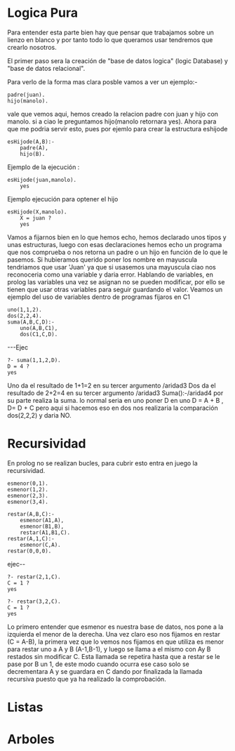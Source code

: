 # Logica Pura

Para entender esta parte bien hay que pensar que trabajamos sobre un lienzo en blanco y por tanto todo lo que queramos usar tendremos que crearlo nosotros.

El primer paso sera la creación de "base de datos logica" (logic Database) y "base de datos relacional".

Para verlo de la forma mas clara posble vamos a ver un ejemplo:- 
  
  	padre(juan). 
  	hijo(manolo). 

vale que vemos aqui, hemos creado la relacion padre con juan y hijo con manolo. si a ciao le preguntamos hijo(manolo retornara yes). 
Ahora para que me podria servir esto, pues por ejemlo para crear la estructura eshijode
  
  	esHijode(A,B):-
		padre(A),
		hijo(B).
Ejemplo de la ejecución :

	esHijode(juan,manolo).
		yes
		
Ejemplo ejecución para optener el hijo
	
	esHijode(X,manolo).
		X = juan ? 
		yes

Vamos a fijarnos bien en lo que hemos echo, hemos declarado unos tipos y unas estructuras, luego con esas declaraciones hemos echo un programa que nos comprueba o nos retorna un padre o un hijo en función de lo que le pasemos. 
Si hubieramos querido poner los nombre en mayuscula tendriamos que usar 'Juan' ya que si usasemos una mayuscula ciao nos reconoceria como una variable y daria error. 
Hablando de variables, en prolog las variables una vez se asignan no se pueden modificar, por ello se tienen que usar otras variables para seguir guardando el valor. Veamos un ejemplo del uso de variables dentro de programas fijaros en C1

	uno(1,1,2).
	dos(2,2,4).
	suma(A,B,C,D):-
		uno(A,B,C1),
		dos(C1,C,D).
---Ejec

	?- suma(1,1,2,D).
	D = 4 ? 
	yes
	
Uno da el resultado de 1+1=2 en su tercer argumento /aridad3 
Dos da el resultado de 2+2=4 en su tercer argumento /aridad3
Suma():-/aridad4 por su parte realiza la suma. lo normal seria en uno poner D  en uno D = A + B , D= D + C pero aqui si hacemos eso en dos nos realizaria la comparación dos(2,2,2) y daria NO.

# Recursividad

En prolog no se realizan bucles, para cubrir esto entra en juego la recursividad. 

	esmenor(0,1).
	esmenor(1,2).
	esmenor(2,3).
	esmenor(3,4).

	restar(A,B,C):-
		esmenor(A1,A),
		esmenor(B1,B),
		restar(A1,B1,C).
	restar(A,1,C):-
		esmenor(C,A).
	restar(0,0,0).

ejec--

	?- restar(2,1,C).
	C = 1 ? 
	yes
	
	?- restar(3,2,C).
	C = 1 ? 
	yes

Lo primero entender que esmenor es nuestra base de datos, nos pone a la izquierda el menor de la derecha. Una vez claro eso 
nos fijamos en restar (C = A-B), la primera vez que lo vemos nos fijamos en que utiliza es menor para restar uno a A y B (A-1,B-1), y luego se llama a el mismo con Ay B restados sin modificar C. Esta llamada se repetira hasta que a restar se le pase por B un 1, de este modo cuando ocurra ese caso solo se decrementara A y se guardara en C dando por finalizada la llamada recursiva puesto que ya ha realizado la comprobación. 


# Listas

# Arboles
